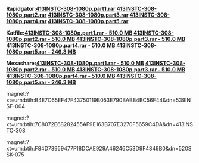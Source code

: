 **Rapidgator:[413INSTC-308-1080p.part1.rar](https://fhd18.com/download/HsTgX/OlF6/Ar2PcwPoJi0/2ZmZvv7B1G6I71p7ox3hphmqsnjQ1WZIH5TbWE6Eqjbd8XEg1yFcsZs2DleUqXoi6KV2GEgAQFFVavxyYnWt2Zk91A0ZjehlMwCWoxQLO:p2wjvpinrpAyzmIj0bs3zA==)
[413INSTC-308-1080p.part2.rar](https://fhd18.com/download/cYmtJVGop8AAz2RKqfw8jMVgMONQ2kkunSNyNS/ufH0dQI5a3dSC6qxxgoBReghcztfFpeM0Cck1Z9p7iYLtW7jMB7S8HBsNaDaKoDjAyFvXjWTziRTKAAkIBNC0wVkI:h9uHd9XaVIhrgbZBUCA4CQ==)
[413INSTC-308-1080p.part3.rar](https://fhd18.com/download/+GFXpLi/0R9mSWJN3BpYYYtjEGRkwCB3P9gTDkALw473389QCq6WdcYKtXZNSfo2+tS2TcQzmLnjcmvTXDZPE/Qn2qGeY1tOJ4DMx2HUbsKh+V+j5p+Me6Q0Tlr1xf3+:pSx8Xc1V5Lxj7bu0+LJnPQ==)
[413INSTC-308-1080p.part4.rar](https://fhd18.com/download/l9KpGmCC0eFkfbwM7OoZMrwNrJi6GDrN2rpjc9ItfIkcTmB+Q+ZrUIsFs9eFjH2OIRVYjTGXFywM3jeEoYJqwVpSb0sNdYmKHQmn+XgWwUgnrMVWP2pbyteP5Kphe5gf:ufYhdskcqLq70+Hjg9QMNw==)
[413INSTC-308-1080p.part5.rar](https://fhd18.com/download/naZrdt7T/hSCcH+q/XznnMMmHzjcw35RIq/ydja5pfte8ZUvuHV+wzMMWVh3/4xMOsEeDfPtJSzquI2htAAwHWz9DTpxNc+9pWc6oV/rJGUVBZvtHYfjrRXNMA53+lt5:WVQueJB6Wqec9dcGNVJ8WA==)**

**Katfile:[413INSTC-308-1080p.part1.rar - 510.0 MB](https://fhd18.com/download/g1sC8NKZ0tgN0CIGCkuuSXXBZ5jKiXpZr7QXkN0ojllXLL/s5bgzUI3torbIY3Jk9c+M0Eg1Vuzvgl1FQ+aU9oia0CHnMLvGIUL93ZOkqBs=:sff0PD13yYwCJVQmae52+A==)
[413INSTC-308-1080p.part2.rar - 510.0 MB](https://fhd18.com/download/HELom0eBkOjph13bjScy6gQN5/nJwx3Dq3uoMgm9HDEL8zkNbIcxUPlf0BJqANaNHsGoAiFcXpYFrgQGmjkbZJqlaAdlqn5Ke9Vb6BxcKH4=:eYHDLa9TBLH+J4WpHFXJpw==)
[413INSTC-308-1080p.part3.rar - 510.0 MB](https://fhd18.com/download/qi0ocVBfPyJSm87qk8/4CA0icorn8JXuSo+WRwMsYEBV+18jBO8cxygV4E+C64oLP0vhsb8m6ZHkH5CmD+dMoftzvryUNvSLLnhdYd9uqEE=:lUXEqSFhp8JEPFpEkUjplg==)
[413INSTC-308-1080p.part4.rar - 510.0 MB](https://fhd18.com/download/14biWm56v2D0AIz4H2GFNoc/D4etvrXC0iaV5s7m59+nQf+2NU1yo+V9CA0Vwpvk/pTmP/Jfax9CMg1tIrohaWIb7akR0npl5DkiZfNYO5U=:01hfc0Cvc6rkzGGpDJoR8Q==)
[413INSTC-308-1080p.part5.rar - 246.3 MB](https://fhd18.com/download/uYQMX1TsZT4YC1YmX2DtMV7kxoTdG0nFZNcaAaNvz2eNKEif/xSyGNblp1NrYwhbQj7OfJin8qhPwObcW8eNIPDqrHm+cakLBC5ZMrYLUkg=:/8QBPm9zJACoplNJ9yMBhQ==)**

**Mexashare:[413INSTC-308-1080p.part1.rar - 510.0 MB](https://fhd18.com/download/7nPQp9t6C+St8fnZj1uh8zG+wguyEx1ABb3gTOHs8XrmX+biei9G8RVxor5GDCcyPiirCCOFbFqDK9R87EhqjA==:pYS+xac+3l5CnZk3UIh6Jw==)
[413INSTC-308-1080p.part2.rar - 510.0 MB](https://fhd18.com/download/RFdhixnb9Cg01TgMqCAhHiiA5GFLVS06Fnvout+8JEANrqa37Hwvwk9iIQ9POp6YIeW78w8xSLF+HPPb6jupUg==:CNtLbG5Qx9+qFXl0yH2S4w==)
[413INSTC-308-1080p.part3.rar - 510.0 MB](https://fhd18.com/download/xgMYyAVH2ng1dzrC4e159GEtPEzp0+5yWFv5C+BIN+Sag8PmxjdVIxlKwiyNHwm3fosKKffTrlY1PBmTefNRqQ==:Sw9Lm6Z2T7xp/0TNdevdqg==)
[413INSTC-308-1080p.part4.rar - 510.0 MB](https://fhd18.com/download/XmKJhZ4gnZu0zzeAw7GIpxbEBsl5UbHaxp72IiRL/YXVoLJ1lzL4Gy+IW4cecJR0zB6+AvqzsmCpB1XQiQfNdA==:Lwp0If7cXDe0rpYcftoiww==)
[413INSTC-308-1080p.part5.rar - 246.3 MB](https://fhd18.com/download/a6grKB7xI9mnJCUERC3E4SrhXpuo2cuzueUKWbQsZ3Nn4tB94aF7e8n6lR68TB2lYgCDAAJcMD8tsP+WkdRPDw==:359WxNjHb55kyvvCa6ubww==)**

magnet:?xt=urn:btih:B4E7C65EF47F43750119B053E790BAB84BC56F44&dn=539INSF-004

magnet:?xt=urn:btih:7C8072E68282455AF9E163B707E3270F5659C4DA&dn=413INSTC-308

magnet:?xt=urn:btih:F84D73959477F18DCAE929A46246C53D9F4849B0&dn=520SSK-075